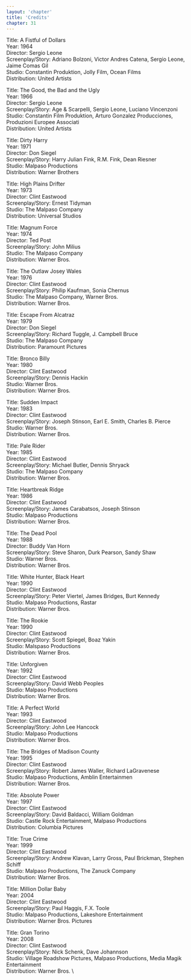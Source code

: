 ```yaml
---
layout: 'chapter'
title: 'Credits'
chapter: 31
---
```


Title: A Fistful of Dollars \
Year: 1964 \
Director: Sergio Leone \
Screenplay/Story: Adriano Bolzoni, Victor Andres Catena, Sergio Leone, Jaime Comas Gil \
Studio: Constantin Produktion, Jolly Film, Ocean Films \
Distribution: United Artists

Title: The Good, the Bad and the Ugly \
Year: 1966 \
Director: Sergio Leone \
Screenplay/Story: Age & Scarpelli, Sergio Leone, Luciano Vincenzoni \
Studio: Constantin Film Produktion, Arturo Gonzalez Producciones, Produzioni Europee Associati \
Distribution: United Artists

Title: Dirty Harry \
Year: 1971 \
Director: Don Siegel \
Screenplay/Story: Harry Julian Fink, R.M. Fink, Dean Riesner \
Studio: Malpaso Productions \
Distribution: Warner Brothers

Title: High Plains Drifter \
Year: 1973 \
Director: Clint Eastwood \
Screenplay/Story: Ernest Tidyman \
Studio: The Malpaso Company \
Distribution: Universal Studios

Title: Magnum Force \
Year: 1974 \
Director: Ted Post \
Screenplay/Story: John Milius \
Studio: The Malpaso Company \
Distribution: Warner Bros.

Title: The Outlaw Josey Wales \
Year: 1976 \
Director: Clint Eastwood \
Screenplay/Story: Philip Kaufman, Sonia Chernus \
Studio: The Malpaso Company, Warner Bros. \
Distribution: Warner Bros.

Title: Escape From Alcatraz \
Year: 1979 \
Director: Don Siegel \
Screenplay/Story: Richard Tuggle, J. Campbell Bruce \
Studio: The Malpaso Company \
Distribution: Paramount Pictures

Title: Bronco Billy \
Year: 1980 \
Director: Clint Eastwood \
Screenplay/Story: Dennis Hackin \
Studio: Warner Bros. \
Distribution: Warner Bros.

Title: Sudden Impact \
Year: 1983 \
Director: Clint Eastwood \
Screenplay/Story: Joseph Stinson, Earl E. Smith, Charles B. Pierce \
Studio: Warner Bros. \
Distribution: Warner Bros.

Title: Pale Rider \
Year: 1985 \
Director: Clint Eastwood \
Screenplay/Story: Michael Butler, Dennis Shryack \
Studio: The Malpaso Company \
Distribution: Warner Bros.

Title: Heartbreak Ridge \
Year: 1986 \
Director: Clint Eastwood \
Screenplay/Story: James Carabatsos, Joseph Stinson \
Studio: Malpaso Productions \
Distribution: Warner Bros.

Title: The Dead Pool \
Year: 1988 \
Director: Buddy Van Horn \
Screenplay/Story: Steve Sharon, Durk Pearson, Sandy Shaw \
Studio: Warner Bros. \
Distribution: Warner Bros.

Title: White Hunter, Black Heart \
Year: 1990 \
Director: Clint Eastwood \
Screenplay/Story: Peter Viertel, James Bridges, Burt Kennedy \
Studio: Malpaso Productions, Rastar \
Distribution: Warner Bros.

Title: The Rookie \
Year: 1990 \
Director: Clint Eastwood \
Screenplay/Story: Scott Spiegel, Boaz Yakin \
Studio: Malspaso Productions \
Distribution: Warner Bros.

Title: Unforgiven \
Year: 1992 \
Director: Clint Eastwood \
Screenplay/Story: David Webb Peoples \
Studio: Malpaso Productions \
Distribution: Warner Bros.

Title: A Perfect World \
Year: 1993 \
Director: Clint Eastwood \
Screenplay/Story: John Lee Hancock \
Studio: Malpaso Productions \
Distribution: Warner Bros.

Title: The Bridges of Madison County \
Year: 1995 \
Director: Clint Eastwood \
Screenplay/Story: Robert James Waller, Richard LaGravenese \
Studio: Malpaso Productions, Amblin Entertainmen \
Distribution: Warner Bros.

Title: Absolute Power \
Year: 1997 \
Director: Clint Eastwood \
Screenplay/Story: David Baldacci, William Goldman \
Studio: Castle Rock Entertainment, Malpaso Productions \
Distribution: Columbia Pictures

Title: True Crime \
Year: 1999 \
Director: Clint Eastwood \
Screenplay/Story: Andrew Klavan, Larry Gross, Paul Brickman, Stephen Schiff \
Studio: Malpaso Productions, The Zanuck Company \
Distribution: Warner Bros.

Title: Million Dollar Baby \
Year: 2004 \
Director: Clint Eastwood \
Screenplay/Story: Paul Haggis, F.X. Toole \
Studio: Malpaso Productions, Lakeshore Entertainment \
Distribution: Warner Bros. Pictures

Title: Gran Torino \
Year: 2008 \
Director: Clint Eastwood \
Screenplay/Story: Nick Schenk, Dave Johannson \
Studio: Village Roadshow Pictures, Malpaso Productions, Media Magik Entertainment \
Distribution: Warner Bros. \
